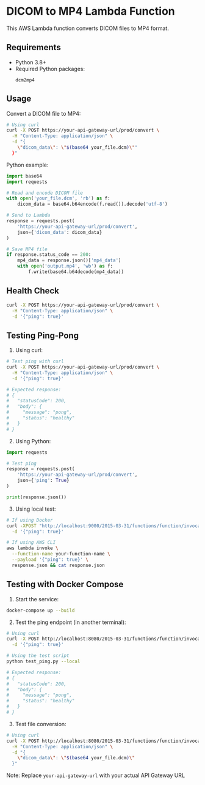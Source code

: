 # DICOM to MP4 Lambda Function

This AWS Lambda function converts DICOM files to MP4 format.

## Requirements

- Python 3.8+
- Required Python packages:
  ```
  dcm2mp4
  ```

## Usage

Convert a DICOM file to MP4:

```bash
# Using curl
curl -X POST https://your-api-gateway-url/prod/convert \
  -H "Content-Type: application/json" \
  -d "{
    \"dicom_data\": \"$(base64 your_file.dcm)\""
  }"
```

Python example:
```python
import base64
import requests

# Read and encode DICOM file
with open('your_file.dcm', 'rb') as f:
    dicom_data = base64.b64encode(f.read()).decode('utf-8')

# Send to Lambda
response = requests.post(
    'https://your-api-gateway-url/prod/convert',
    json={'dicom_data': dicom_data}
)

# Save MP4 file
if response.status_code == 200:
    mp4_data = response.json()['mp4_data']
    with open('output.mp4', 'wb') as f:
        f.write(base64.b64decode(mp4_data))
```

## Health Check
```bash
curl -X POST https://your-api-gateway-url/prod/convert \
  -H "Content-Type: application/json" \
  -d '{"ping": true}'
```

## Testing Ping-Pong

1. Using curl:
```bash
# Test ping with curl
curl -X POST https://your-api-gateway-url/prod/convert \
  -H "Content-Type: application/json" \
  -d '{"ping": true}'

# Expected response:
# {
#   "statusCode": 200,
#   "body": {
#     "message": "pong",
#     "status": "healthy"
#   }
# }
```

2. Using Python:
```python
import requests

# Test ping
response = requests.post(
    'https://your-api-gateway-url/prod/convert',
    json={'ping': True}
)

print(response.json())
```

3. Using local test:
```bash
# If using Docker
curl -XPOST "http://localhost:9000/2015-03-31/functions/function/invocations" \
  -d '{"ping": true}'

# If using AWS CLI
aws lambda invoke \
  --function-name your-function-name \
  --payload '{"ping": true}' \
  response.json && cat response.json
```

## Testing with Docker Compose

1. Start the service:
```bash
docker-compose up --build
```

2. Test the ping endpoint (in another terminal):
```bash
# Using curl
curl -X POST http://localhost:8080/2015-03-31/functions/function/invocations \
  -d '{"ping": true}'

# Using the test script
python test_ping.py --local

# Expected response:
# {
#   "statusCode": 200,
#   "body": {
#     "message": "pong",
#     "status": "healthy"
#   }
# }
```

3. Test file conversion:
```bash
# Using curl
curl -X POST http://localhost:8080/2015-03-31/functions/function/invocations \
  -H "Content-Type: application/json" \
  -d "{
    \"dicom_data\": \"$(base64 your_file.dcm)\"
  }"
```

Note: Replace `your-api-gateway-url` with your actual API Gateway URL
